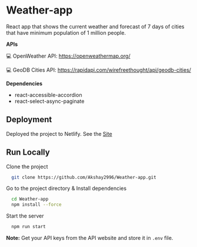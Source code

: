 # Weather-app

React app that shows the current weather and forecast of 7 days of cities that have minimum population of 1 million people.

**APIs**

💻 OpenWeather API: https://openweathermap.org/

💻 GeoDB Cities API: https://rapidapi.com/wirefreethought/api/geodb-cities/

**Dependencies**

- react-accessible-accordion
- react-select-async-paginate

## Deployment

Deployed the project to Netlify. See the [Site](https://csb-s4j8xq.netlify.app/)

## Run Locally

Clone the project

```bash
  git clone https://github.com/Akshay2996/Weather-app.git
```

Go to the project directory & Install dependencies

```bash
  cd Weather-app
  npm install --force
```

Start the server

```bash
  npm run start
```

**Note:** Get your API keys from the API website and store it in `.env` file.
